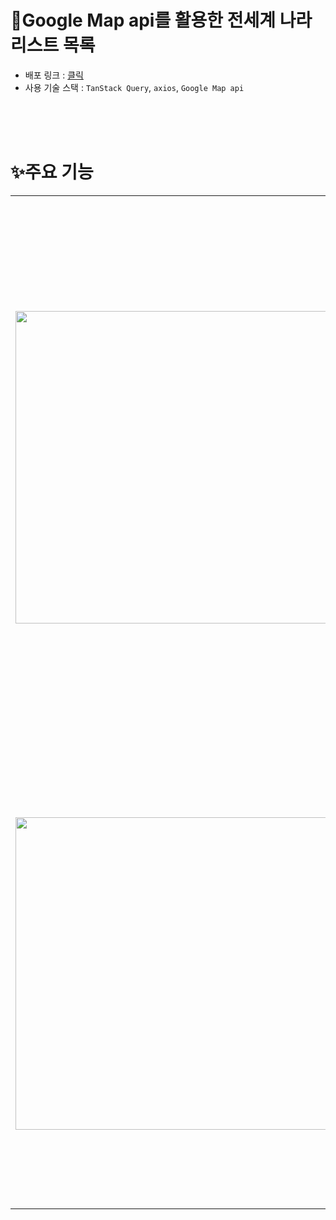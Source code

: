 # 🚩Google Map api를 활용한 전세계 나라 리스트 목록

- 배포 링크 : [클릭](https://countries-drab-six.vercel.app/)
- 사용 기술 스택 : `TanStack Query`, `axios`, `Google Map api`

<br>
<br>
<br>

# ✨주요 기능

<table>
  <tr>
    <td>
      <img src="https://github.com/user-attachments/assets/05908e22-3f0c-4e63-ab49-6d68ceed1758" width="500px"/>
    </td>
    <td>전 세계 나라 리스트 목록을 볼 수 있습니다. <br> 오름차순과 내림차순으로 정렬이 가능합니다.</td>
  </tr>
    <tr>
    <td>
      <img src="https://github.com/user-attachments/assets/9f2c0444-5432-4cbe-8fc1-f2c0bc6b074d" width="500px"/>
    </td>
    <td>해당 나라를 클릭하면 모달창이 나옵니다. <br> 현재 나라의 위치를 볼 수 있습니다.</td>
  </tr>
</table>


